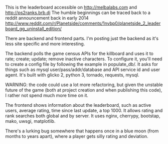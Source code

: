 This is the leaderboard accessible on http://melbalabs.com and http://ps2ranks.brb.dj
The humble beginnings can be traced back to a reddit announcement back in 
early 2014
http://www.reddit.com/r/Planetside/comments/1nvbp0/planetside_2_leaderboard_gg_uninstall_edition/

There are backend and frontend parts. I'm posting just the backend as it's
less site specific and more interesting. 

The backend polls the game census APIs for the killboard and uses it to rate; 
create; update; remove inactive characters. To configure it, you'll need to
create a config file by following the example in populate_db/. It asks for
things such as mysql user/pass/addr/database and API service id and user
agent. It's built with glicko 2, python 3, tornado, requests, mysql.  
 
WARNING: the code could use a lot more refactoring, but given the unstable
future of the game (both at project creation and when publishing this code), 
I rather not spend much more time on it.

The frontend shows information about the leaderboard, such as active users,
average rating, time since last update, a top 1000. It allows
rating and rank searches both global and by server. It uses nginx, cherrypy,
bootstap, mako, uwsgi, matplotlib.

There's a lurking bug somewhere that happens once in a blue moon 
(from months to years apart), where a player gets silly rating and deviation.